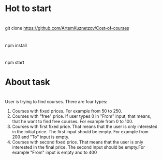 # Hot  to start
#
git clone https://github.com/ArtemKuznetzov/Cost-of-courses 
#
npm install
#
npm start
# About task
#
User is trying to find courses. There are four types:
1. Courses with fixed prices. For example from 50 to 250. 
2. Courses with "free" price. If user types 0 in "From" input, that means, that he want to find free courses. For example from 0 to 100.
3. Courses with first fixed price. That means that the user is only interested in the initial price. The first input should be empty. For example from 200 and "To" input is empty.
4. Courses with second fixed price. That means that the user is only interested in the final price. The second input should be empty.For example "From" input is empty and to 400

